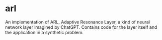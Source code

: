 # arl
An implementation of ARL, Adaptive Resonance Layer, a kind of neural network layer imagined by ChatGPT. Contains code for the layer itself and the application in a synthetic problem.
